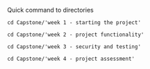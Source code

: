 Quick command to directories

```cd Capstone/'week 1 - starting the project'```

```cd Capstone/'week 2 - project functionality'```

```cd Capstone/'week 3 - security and testing'```

```cd Capstone/'week 4 - project assessment'```
